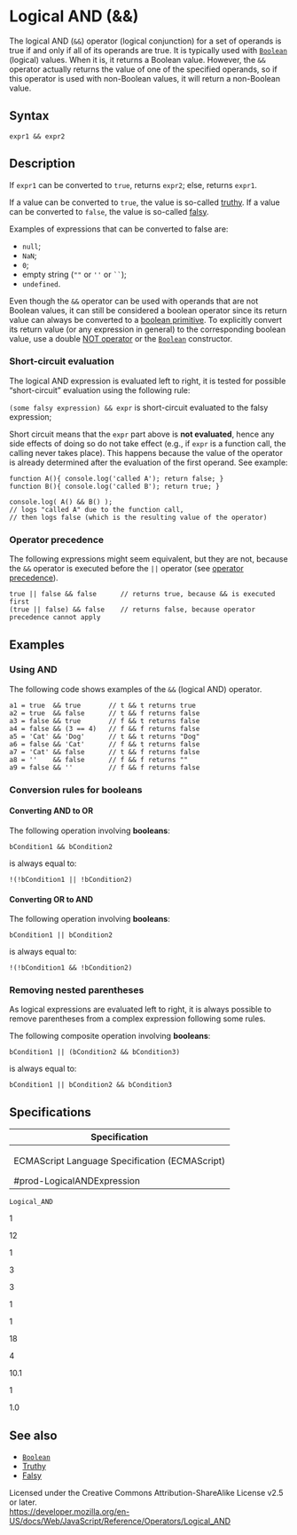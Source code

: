 Logical AND (&&)
================

The logical AND (`&&`) operator (logical conjunction) for a set of operands is true if and only if all of its operands are true. It is typically used with [`Boolean`](../global_objects/boolean) (logical) values. When it is, it returns a Boolean value. However, the `&&` operator actually returns the value of one of the specified operands, so if this operator is used with non-Boolean values, it will return a non-Boolean value.

Syntax
------

    expr1 && expr2

Description
-----------

If `expr1` can be converted to `true`, returns `expr2`; else, returns `expr1`.

If a value can be converted to `true`, the value is so-called [truthy](https://developer.mozilla.org/en-US/docs/Glossary/Truthy). If a value can be converted to `false`, the value is so-called [falsy](https://developer.mozilla.org/en-US/docs/Glossary/Falsy).

Examples of expressions that can be converted to false are:

-   `null`;
-   `NaN`;
-   `0`;
-   empty string (`""` or `''` or ``` `` ```);
-   `undefined`.

Even though the `&&` operator can be used with operands that are not Boolean values, it can still be considered a boolean operator since its return value can always be converted to a [boolean primitive](https://developer.mozilla.org/en-US/docs/Web/JavaScript/Data_structures#boolean_type). To explicitly convert its return value (or any expression in general) to the corresponding boolean value, use a double [NOT operator](https://developer.mozilla.org/en-US/docs/Web/JavaScript/Reference/Operators#logical_not) or the [`Boolean`](../global_objects/boolean/boolean) constructor.

### Short-circuit evaluation

The logical AND expression is evaluated left to right, it is tested for possible “short-circuit” evaluation using the following rule:

`(some falsy expression) && expr` is short-circuit evaluated to the falsy expression;

Short circuit means that the `expr` part above is **not evaluated**, hence any side effects of doing so do not take effect (e.g., if `expr` is a function call, the calling never takes place). This happens because the value of the operator is already determined after the evaluation of the first operand. See example:

    function A(){ console.log('called A'); return false; }
    function B(){ console.log('called B'); return true; }

    console.log( A() && B() );
    // logs "called A" due to the function call,
    // then logs false (which is the resulting value of the operator)

### Operator precedence

The following expressions might seem equivalent, but they are not, because the `&&` operator is executed before the `||` operator (see [operator precedence](operator_precedence)).

    true || false && false      // returns true, because && is executed first
    (true || false) && false    // returns false, because operator precedence cannot apply

Examples
--------

### Using AND

The following code shows examples of the `&&` (logical AND) operator.

    a1 = true  && true       // t && t returns true
    a2 = true  && false      // t && f returns false
    a3 = false && true       // f && t returns false
    a4 = false && (3 == 4)   // f && f returns false
    a5 = 'Cat' && 'Dog'      // t && t returns "Dog"
    a6 = false && 'Cat'      // f && t returns false
    a7 = 'Cat' && false      // t && f returns false
    a8 = ''    && false      // f && f returns ""
    a9 = false && ''         // f && f returns false

### Conversion rules for booleans

#### Converting AND to OR

The following operation involving **booleans**:

    bCondition1 && bCondition2

is always equal to:

    !(!bCondition1 || !bCondition2)

#### Converting OR to AND

The following operation involving **booleans**:

    bCondition1 || bCondition2

is always equal to:

    !(!bCondition1 && !bCondition2)

### Removing nested parentheses

As logical expressions are evaluated left to right, it is always possible to remove parentheses from a complex expression following some rules.

The following composite operation involving **booleans**:

    bCondition1 || (bCondition2 && bCondition3)

is always equal to:

    bCondition1 || bCondition2 && bCondition3

Specifications
--------------

<table><colgroup><col style="width: 100%" /></colgroup><thead><tr class="header"><th>Specification</th></tr></thead><tbody><tr class="odd"><td><p>ECMAScript Language Specification (ECMAScript)<br />
</p><span class="small">#prod-LogicalANDExpression</span></td></tr></tbody></table>

`Logical_AND`

1

12

1

3

3

1

1

18

4

10.1

1

1.0

See also
--------

-   [`Boolean`](../global_objects/boolean)
-   [Truthy](https://developer.mozilla.org/en-US/docs/Glossary/Truthy)
-   [Falsy](https://developer.mozilla.org/en-US/docs/Glossary/Falsy)

Licensed under the Creative Commons Attribution-ShareAlike License v2.5 or later.  
<a href="https://developer.mozilla.org/en-US/docs/Web/JavaScript/Reference/Operators/Logical_AND" class="_attribution-link">https://developer.mozilla.org/en-US/docs/Web/JavaScript/Reference/Operators/Logical_AND</a>

